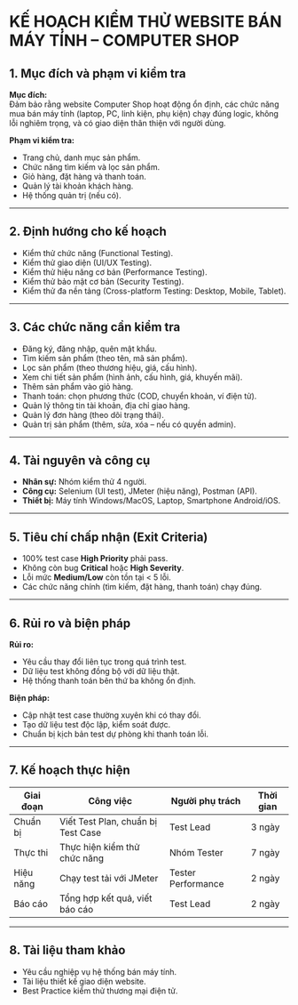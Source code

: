 # KẾ HOẠCH KIỂM THỬ WEBSITE BÁN MÁY TÍNH – COMPUTER SHOP

## 1. Mục đích và phạm vi kiểm tra
**Mục đích:**  
Đảm bảo rằng website Computer Shop hoạt động ổn định, các chức năng mua bán máy tính (laptop, PC, linh kiện, phụ kiện) chạy đúng logic, không lỗi nghiêm trọng, và có giao diện thân thiện với người dùng.

**Phạm vi kiểm tra:**  
- Trang chủ, danh mục sản phẩm.  
- Chức năng tìm kiếm và lọc sản phẩm.  
- Giỏ hàng, đặt hàng và thanh toán.  
- Quản lý tài khoản khách hàng.  
- Hệ thống quản trị (nếu có).  

---

## 2. Định hướng cho kế hoạch
- Kiểm thử chức năng (Functional Testing).  
- Kiểm thử giao diện (UI/UX Testing).  
- Kiểm thử hiệu năng cơ bản (Performance Testing).  
- Kiểm thử bảo mật cơ bản (Security Testing).  
- Kiểm thử đa nền tảng (Cross-platform Testing: Desktop, Mobile, Tablet).  

---

## 3. Các chức năng cần kiểm tra
- Đăng ký, đăng nhập, quên mật khẩu.  
- Tìm kiếm sản phẩm (theo tên, mã sản phẩm).  
- Lọc sản phẩm (theo thương hiệu, giá, cấu hình).  
- Xem chi tiết sản phẩm (hình ảnh, cấu hình, giá, khuyến mãi).  
- Thêm sản phẩm vào giỏ hàng.  
- Thanh toán: chọn phương thức (COD, chuyển khoản, ví điện tử).  
- Quản lý thông tin tài khoản, địa chỉ giao hàng.  
- Quản lý đơn hàng (theo dõi trạng thái).  
- Quản trị sản phẩm (thêm, sửa, xóa – nếu có quyền admin).  

---

## 4. Tài nguyên và công cụ
- **Nhân sự:** Nhóm kiểm thử 4 người.  
- **Công cụ:** Selenium (UI test), JMeter (hiệu năng), Postman (API).  
- **Thiết bị:** Máy tính Windows/MacOS, Laptop, Smartphone Android/iOS.  

---

## 5. Tiêu chí chấp nhận (Exit Criteria)
- 100% test case **High Priority** phải pass.  
- Không còn bug **Critical** hoặc **High Severity**.  
- Lỗi mức **Medium/Low** còn tồn tại < 5 lỗi.  
- Các chức năng chính (tìm kiếm, đặt hàng, thanh toán) chạy đúng.  

---

## 6. Rủi ro và biện pháp
**Rủi ro:**  
- Yêu cầu thay đổi liên tục trong quá trình test.  
- Dữ liệu test không đồng bộ với dữ liệu thật.  
- Hệ thống thanh toán bên thứ ba không ổn định.  

**Biện pháp:**  
- Cập nhật test case thường xuyên khi có thay đổi.  
- Tạo dữ liệu test độc lập, kiểm soát được.  
- Chuẩn bị kịch bản test dự phòng khi thanh toán lỗi.  

---

## 7. Kế hoạch thực hiện
| Giai đoạn | Công việc | Người phụ trách | Thời gian |
|-----------|-----------|-----------------|-----------|
| Chuẩn bị  | Viết Test Plan, chuẩn bị Test Case | Test Lead | 3 ngày |
| Thực thi  | Thực hiện kiểm thử chức năng | Nhóm Tester | 7 ngày |
| Hiệu năng | Chạy test tải với JMeter | Tester Performance | 2 ngày |
| Báo cáo   | Tổng hợp kết quả, viết báo cáo | Test Lead | 2 ngày |

---

## 8. Tài liệu tham khảo
- Yêu cầu nghiệp vụ hệ thống bán máy tính.  
- Tài liệu thiết kế giao diện website.  
- Best Practice kiểm thử thương mại điện tử.  
